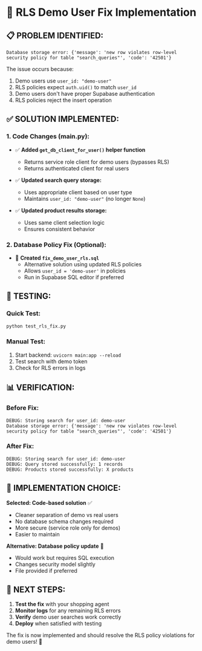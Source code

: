 # 🔧 RLS Demo User Fix Implementation

## 📋 **PROBLEM IDENTIFIED:**
```
Database storage error: {'message': 'new row violates row-level security policy for table "search_queries"', 'code': '42501'}
```

The issue occurs because:
1. Demo users use `user_id: "demo-user"` 
2. RLS policies expect `auth.uid()` to match `user_id`
3. Demo users don't have proper Supabase authentication
4. RLS policies reject the insert operation

## ✅ **SOLUTION IMPLEMENTED:**

### **1. Code Changes (main.py):**
- ✅ **Added `get_db_client_for_user()` helper function**
  - Returns service role client for demo users (bypasses RLS)
  - Returns authenticated client for real users
  
- ✅ **Updated search query storage:**
  - Uses appropriate client based on user type
  - Maintains `user_id: "demo-user"` (no longer `None`)
  
- ✅ **Updated product results storage:**
  - Uses same client selection logic
  - Ensures consistent behavior

### **2. Database Policy Fix (Optional):**
- 📄 **Created `fix_demo_user_rls.sql`**
  - Alternative solution using updated RLS policies
  - Allows `user_id = 'demo-user'` in policies
  - Run in Supabase SQL editor if preferred

## 🚀 **TESTING:**

### **Quick Test:**
```bash
python test_rls_fix.py
```

### **Manual Test:**
1. Start backend: `uvicorn main:app --reload`
2. Test search with demo token
3. Check for RLS errors in logs

## 📊 **VERIFICATION:**

### **Before Fix:**
```
DEBUG: Storing search for user_id: demo-user
Database storage error: {'message': 'new row violates row-level security policy for table "search_queries"', 'code': '42501'}
```

### **After Fix:**
```
DEBUG: Storing search for user_id: demo-user  
DEBUG: Query stored successfully: 1 records
DEBUG: Products stored successfully: X products
```

## 🎯 **IMPLEMENTATION CHOICE:**

**Selected: Code-based solution** ✅
- Cleaner separation of demo vs real users
- No database schema changes required
- More secure (service role only for demos)
- Easier to maintain

**Alternative: Database policy update** 📄
- Would work but requires SQL execution
- Changes security model slightly
- File provided if preferred

## 🔄 **NEXT STEPS:**

1. **Test the fix** with your shopping agent
2. **Monitor logs** for any remaining RLS errors  
3. **Verify** demo user searches work correctly
4. **Deploy** when satisfied with testing

The fix is now implemented and should resolve the RLS policy violations for demo users! 🎉